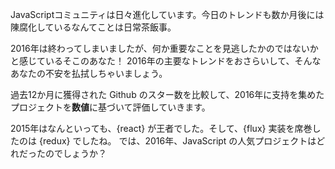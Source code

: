 JavaScriptコミュニティは日々進化しています。今日のトレンドも数か月後には陳腐化しているなんてことは日常茶飯事。

2016年は終わってしまいましたが、何か重要なことを見逃したかのではないかと感じているそこのあなた！ 2016年の主要なトレンドをおさらいして、そんなあなたの不安を払拭しちゃいましょう。

過去12か月に獲得された Github のスター数を比較して、2016年に支持を集めたプロジェクトを**数値**に基づいて評価していきます。

2015年はなんといっても、{react} が王者でした。そして、{flux} 実装を席巻したのは {redux} でしたね。 では、2016年、JavaScript の人気プロジェクトはどれだったのでしょうか？

